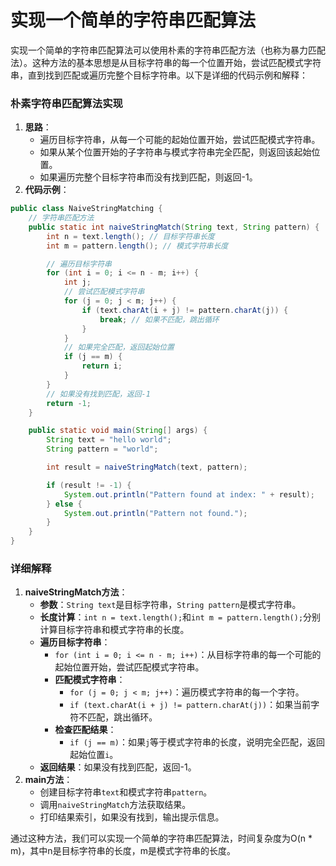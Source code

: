 # 实现一个简单的字符串匹配算法

实现一个简单的字符串匹配算法可以使用朴素的字符串匹配方法（也称为暴力匹配法）。这种方法的基本思想是从目标字符串的每一个位置开始，尝试匹配模式字符串，直到找到匹配或遍历完整个目标字符串。以下是详细的代码示例和解释：

### 朴素字符串匹配算法实现

1. **思路**：
    - 遍历目标字符串，从每一个可能的起始位置开始，尝试匹配模式字符串。
    - 如果从某个位置开始的子字符串与模式字符串完全匹配，则返回该起始位置。
    - 如果遍历完整个目标字符串而没有找到匹配，则返回-1。
2. **代码示例**：

```java
public class NaiveStringMatching {  
    // 字符串匹配方法  
    public static int naiveStringMatch(String text, String pattern) {  
        int n = text.length(); // 目标字符串长度  
        int m = pattern.length(); // 模式字符串长度  

        // 遍历目标字符串  
        for (int i = 0; i <= n - m; i++) {  
            int j;  
            // 尝试匹配模式字符串  
            for (j = 0; j < m; j++) {  
                if (text.charAt(i + j) != pattern.charAt(j)) {  
                    break; // 如果不匹配，跳出循环  
                }  
            }  
            // 如果完全匹配，返回起始位置  
            if (j == m) {  
                return i;  
            }  
        }  
        // 如果没有找到匹配，返回-1  
        return -1;  
    }  

    public static void main(String[] args) {  
        String text = "hello world";  
        String pattern = "world";  

        int result = naiveStringMatch(text, pattern);  

        if (result != -1) {  
            System.out.println("Pattern found at index: " + result);  
        } else {  
            System.out.println("Pattern not found.");  
        }  
    }  
}
```

### 详细解释

1. **naiveStringMatch方法**：
    - **参数**：`String text`是目标字符串，`String pattern`是模式字符串。
    - **长度计算**：`int n = text.length();`和`int m = pattern.length();`分别计算目标字符串和模式字符串的长度。
    - **遍历目标字符串**：
        - `for (int i = 0; i <= n - m; i++)`：从目标字符串的每一个可能的起始位置开始，尝试匹配模式字符串。
        - **匹配模式字符串**：
            - `for (j = 0; j < m; j++)`：遍历模式字符串的每一个字符。
            - `if (text.charAt(i + j) != pattern.charAt(j))`：如果当前字符不匹配，跳出循环。
        - **检查匹配结果**：
            - `if (j == m)`：如果`j`等于模式字符串的长度，说明完全匹配，返回起始位置`i`。
    - **返回结果**：如果没有找到匹配，返回-1。
2. **main方法**：
    - 创建目标字符串`text`和模式字符串`pattern`。
    - 调用`naiveStringMatch`方法获取结果。
    - 打印结果索引，如果没有找到，输出提示信息。

通过这种方法，我们可以实现一个简单的字符串匹配算法，时间复杂度为O(n * m)，其中n是目标字符串的长度，m是模式字符串的长度。
